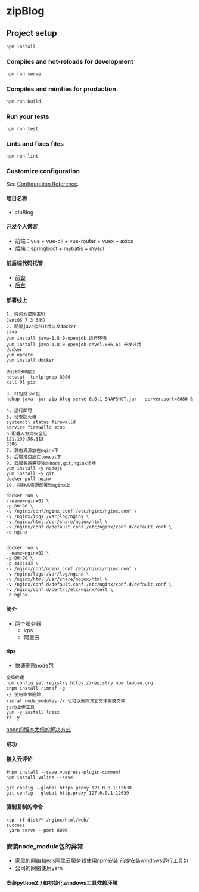 # zipBlog

## Project setup
```
npm install
```

### Compiles and hot-reloads for development
```
npm run serve
```

### Compiles and minifies for production
```
npm run build
```

### Run your tests
```
npm run test
```

### Lints and fixes files
```
npm run lint
```

### Customize configuration
See [Configuration Reference](https://cli.vuejs.org/config/).

#### 项目名称
+ zipBlog

#### 开发个人博客
+ 前端：vue + vue-cli + vue-router + vuex + axios
+ 后端：springboot + mybatis + mysql

#### 前后端代码托管

+ [前台](https://gitee.com/mcan/zipBlog.git)
+ [后台](https://gitee.com/mcan/zipBlogServer.git)

#### 部署线上

```shell script
1. 购买云虚拟主机
CentOS 7.3 64位
2. 配置java运行环境以及docker
java
yum install java-1.8.0-openjdk 运行环境
yum install java-1.8.0-openjdk-devel.x86_64 开发环境
docker
yum update
yum install docker

终止8080端口
netstat -tunlp|grep 8080
kill 01 pid

3. 打包成jar包
nohup java -jar zip-blog-serve-0.0.1-SNAPSHOT.jar --server.port=8080 &

4. 运行即可
5. 检查防火墙
systemctl status firewalld
service firewalld stop
6.配置入方向安全组
121.199.58.113
3306
7. 静态资源放在nginx下
8. 后端接口放在tomcat下
9. 云服务器需要装的node,git,nginx环境
yum install -y nodejs
yum install -y git
docker pull nginx
10. 将静态资源部署到nginx上

docker run \
--name=nginx01 \
-p 80:80 \
-v /nginx/conf/nginx.conf:/etc/nginx/nginx.conf \
-v /nginx/logs:/var/log/nginx \
-v /nginx/html:/usr/share/nginx/html \
-v /nginx/conf.d/default.conf:/etc/nginx/conf.d/default.conf \
-d nginx


docker run \
--name=nginx02 \
-p 80:80 \
-p 443:443 \
-v /nginx/conf/nginx.conf:/etc/nginx/nginx.conf \
-v /nginx/logs:/var/log/nginx \
-v /nginx/html:/usr/share/nginx/html \
-v /nginx/conf.d/default.conf:/etc/nginx/conf.d/default.conf \
-v /nginx/conf.d/cert/:/etc/nginx/cert \
-d nginx

```

#### 简介
+ 两个服务器
  + vps
  + 阿里云 
#### tips

+ 快速删除node包
````shell script
全局代理
npm config set registry https://registry.npm.taobao.org
cnpm install rimraf -g 
// 使用命令删除 
rimraf node_modules // 也可以删除其它文件夹或文件
jarb上传工具
yum -y install lrzsz
rz -y

````  
[node的版本太低的解决方式](https://segmentfault.com/a/1190000015302680)

#### 成功


#### 接入云评论
```shell script
#npm install --save vuepress-plugin-comment
npm install valine --save

git config --global https.proxy 127.0.0.1:12639
git config --global http.proxy 127.0.0.1:12639
```

#### 强制复制的命令
```shell script
\cp -rf dist/* /nginx/html/web/ 
success
 yarn serve --port 8000
```

### 安装node_module包的异常
+ 家里的网络和ecs阿里云服务器使用npm安装 前提安装windows运行工具包
+ 公司的网络使用yarn

#### 安装python2.7和初始化windows工具依赖环境


